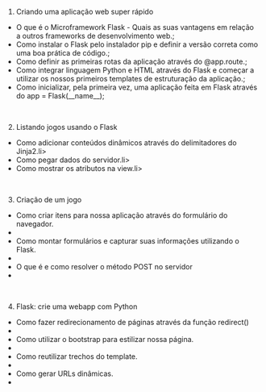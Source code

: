 1. Criando uma aplicação web super rápido
<ul>
   <li>O que é o Microframework Flask - Quais as suas vantagens em relação a outros frameworks de desenvolvimento web.;</li>
   <li>Como instalar o Flask pelo instalador pip e definir a versão correta como uma boa prática de código.;</li>
   <li>Como definir as primeiras rotas da aplicação através do @app.route.;</li>
   <li>Como integrar linguagem Python e HTML através do Flask e começar a utilizar os nossos primeiros templates de estruturação da aplicação.;</li>
   <li>Como inicializar, pela primeira vez, uma aplicação feita em Flask através do app = Flask(__name__);</li>
</ul>
<br>

2. Listando jogos usando  o Flask
<ul>
   <li>Como adicionar conteúdos dinâmicos através do delimitadores do Jinja2.li>
   <li>Como pegar dados do servidor.li>
   <li>Como mostrar os atributos na view.li>
</ul>
<br>

3. Criação de um jogo
<ul>
   <li>Como criar itens para nossa aplicação através do formulário do navegador.<li>
   <li>Como montar formulários e capturar suas informações utilizando o Flask.<li>
   <li>O que é e como resolver o método POST no servidor<li>
</ul>
<br>

4. Flask: crie uma webapp com Python
<ul>
   <li>Como fazer redirecionamento de páginas através da função redirect()<li>
   <li>Como utilizar o bootstrap para estilizar nossa página.<li>
   <li>Como reutilizar trechos do template.<li>
    <li>Como gerar URLs dinâmicas.<li>
</ul>
<br>